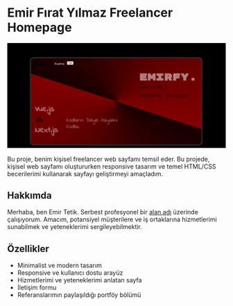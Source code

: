 # Emir Fırat Yılmaz Freelancer Homepage

![Emir Tetik Freelancer Homepage](images/emirfy.png)

Bu proje, benim kişisel freelancer web sayfamı temsil eder.
Bu projede, kişisel web sayfamı oluştururken responsive tasarım
ve temel HTML/CSS becerilerimi kullanarak sayfayı geliştirmeyi amaçladım.

## Hakkımda

Merhaba, ben Emir Tetik. Serbest profesyonel bir [alan adı](https://emirfy.com/) üzerinde çalışıyorum.
Amacım, potansiyel müşterilere ve iş ortaklarına hizmetlerimi sunabilmek ve yeteneklerimi sergileyebilmektir.

## Özellikler

- Minimalist ve modern tasarım
- Responsive ve kullanıcı dostu arayüz
- Hizmetlerimi ve yeteneklerimi anlatan sayfa
- İletişim formu
- Referanslarımın paylaşıldığı portföy bölümü


